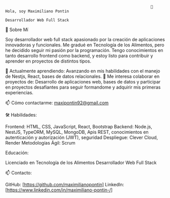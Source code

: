                                                                     👋 Hola, soy Maximiliano Pontin
                                                                      Desarrollador Web Full Stack 

📜 Sobre Mí

Soy desarrollador web full stack apasionado por la creación de aplicaciones innovadoras y funcionales. Me gradué en Tecnología de los Alimentos, pero he decidido seguir mi pasión por la programación. Tengo conocimientos en tanto desarrollo frontend como backend, y estoy listo para contribuir y aprender en proyectos de distintos tipos.

🌱 Actualmente aprendiendo: Avanzando en mis habilidades con el manejo de Nestjs, React, bases de datos relacionales.
👯 Me interesa colaborar en proyectos de: Desarrollo de aplicaciones web, bases de datos y participar en proyectos desafiantes para seguir formandome y adquirir mis primeras experiencias.

📫 Cómo contactarme: maxipontin92@gmail.com

🛠️ Habilidades:

Frontend:  HTML, CSS, JavaScript, React, Bootstrap
Backend: Node.js, NestJS, TypeORM, MySQL, MongoDB, Apis REST, conocimientos en autenticación y autorización (JWT), seguridad
Despliegue: Clever Cloud, Render
Metodologías Ágil: Scrum

Educación:

Licenciado en Tecnología de los Alimentos
Desarrollador Web Full Stack

📫 Contacto:

GitHub: [https://github.com/maximilianopontin]
LinkedIn: [https://www.linkedin.com/in/maximiliano-pontin-/]
